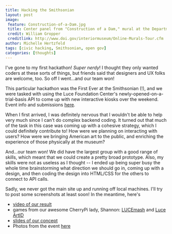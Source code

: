 ```yaml
---
title: Hacking the Smithsonian
layout: post
image:
 feature: Construction-of-a-Dam.jpg
 title: Center panel from "Construction of a Dam," mural at the Department of the Interior building
 credit: William Gropper
 creditlink: http://www.doi.gov/interiormuseum/Online-Murals-Tour.cfm
author: Michelle Hertzfeld
tags: [civic hacking, Smithsonian, open gov]
categories: [thoughts]
---
```

I've gone to my first hackathon! _Super nerdy_! I thought they only wanted coders at these sorts of things, but friends said that designers and UX folks are welcome, too. So off I went…and our team won!<!--more-->

This particular hackathon was the First Ever at the Smithsonian (!), and we were tasked with using the Luce Foundation Center's newly-opened-on-a-trial-basis API to come up with new interactive kiosks over the weekend. Event info and submissions [here](http://americanart.si.edu/luce/hack/).

When I first arrived, I was definitely nervous that I wouldn't be able to help very much since I can't do complex backend coding. It turned out that much of the task in this case was coming up with a cohesive strategy, which I could definitely contribute to! How were we planning on interacting with users? How were we bringing American art to the public, and enriching the experience of those physically at the museum?

And...our team won! We did have the largest group with a good range of skills, which meant that we could create a pretty broad prototype. Also, my skills were not as useless as I thought -- I ended up being super busy the whole time brainstorming what direction we should go in, coming up with a design, and then coding the design into HTML/CSS for the others to connect to API calls.

Sadly, we never got the main site up and running off local machines. I'll try to post some screenshots at least soon! In the meantime, here's
+ [video of our result](http://www.youtube.com/watch?v=1g78t-niq-c)
+ games from our awesome CherryPi lady, Shannon: [LUCEmash](http://shannonvturner.com/luce/luce_match) and [Luce ArtID](http://shannonvturner.com/luce/luce_zoom)
+ [slides of our concept](http://meiqimichelle.github.io/luce-interact/#/)
+ Photos from the event [here](http://www.flickr.com/groups/lucehack/)